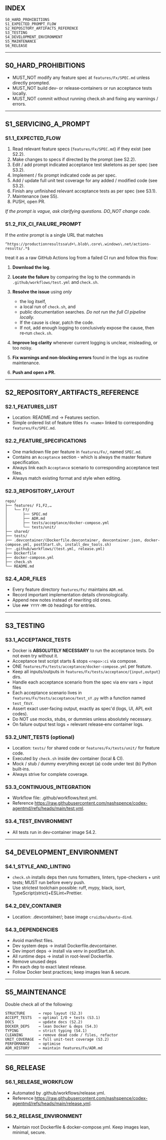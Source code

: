 ## INDEX

```
S0_HARD_PROHIBITIONS
S1_EXPECTED_PROMPT_FLOW
S2_REPOSITORY_ARTIFACTS_REFERENCE
S3_TESTING
S4_DEVELOPMENT_ENVIRONMENT
S5_MAINTENANCE
S6_RELEASE
```

---

## S0\_HARD\_PROHIBITIONS

* MUST\_NOT modify any feature spec at `features/Fx/SPEC.md` unless directly prompted.
* MUST\_NOT build dev‑ or release‑containers or run acceptance tests locally.
* MUST\_NOT commit without running check.sh and fixing any warnings / errors.

---

## S1\_SERVICING_A_PROMPT

### S1.1\_EXPECTED\_FLOW

1. Read relevant feature specs (`features/Fx/SPEC.md`) if they exist (see S2.2).
2. Make changes to specs if directed by the prompt (see S2.2).
3. Edit / add prompt indicated acceptance test skeletons as per spec (see S3.2).
4. Implement / fix prompt indicated code as per spec.
5. Add / update full unit test coverage for any added / modified code (see S3.2).
6. Finish any unfinished relevant acceptance tests as per spec (see S3.1).
7. Maintenance (see S5).
8. PUSH, open PR.

*If the prompt is vague, ask clarifying questions. DO\_NOT change code.*

### S1.2\_FIX\_CI\_FAILURE\_PROMPT

If the *entire* prompt is a single URL that matches

```
^https://productionresultssa\d+\.blob\.core\.windows\.net/actions-results/.*$
```

treat it as a raw GitHub Actions log from a failed CI run and follow this flow:

1. **Download the log**.
2. **Locate the failure** by comparing the log to the commands in `.github/workflows/test.yml` and `check.sh`.
3. **Resolve the issue** using *only*

   * the log itself,
   * a local run of `check.sh`, and
   * public documentation searches.
     *Do not run the full CI pipeline locally.*
   * If the cause is clear, patch the code.
   * If not, add enough logging to conclusively expose the cause, then re‑run `check.sh`.
4. **Improve log clarity** whenever current logging is unclear, misleading, or too noisy.
5. **Fix warnings and non‑blocking errors** found in the logs as routine maintenance.
6. **Push and open a PR.**


---

## S2\_REPOSITORY\_ARTIFACTS\_REFERENCE

### S2.1\_FEATURES\_LIST

* Location: README.md → Features section.
* Simple ordered list of feature titles `Fx <name>` linked to corresponding `features/Fx/SPEC.md`.

### S2.2\_FEATURE\_SPECIFICATIONS

* One markdown file per feature in `features/Fx/`, named `SPEC.md`.
* Contains an `Acceptance` section - which is always the master feature specification.
* Always link each `Acceptance` scenario to corresponding acceptance test files.
* Always match existing format and style when editing.

### S2.3\_REPOSITORY\_LAYOUT

```text
repo/
├── features/ F1,F2,…
│   └── F?/
│       ├── SPEC.md
│       ├── ADR.md
│       ├── tests/acceptance/docker-compose.yml
│       └── tests/unit/
├── shared/
├── tests/
├── .devcontainer/(Dockerfile.devcontainer, devcontainer.json, docker-compose.yml, postStart.sh, install_dev_tools.sh)
├── .github/workflows/(test.yml, release.yml)
├── Dockerfile
├── docker-compose.yml
├── check.sh
└── README.md
```

### S2.4_ADR_FILES

* Every feature directory `features/Fx/` maintains `ADR.md`.
* Record important implementation details chronologically.
* Append new notes instead of rewriting old ones.
* Use `### YYYY-MM-DD` headings for entries.

---

## S3\_TESTING

### S3.1\_ACCEPTANCE\_TESTS

* Docker is **ABSOLUTELY NECESSARY** to run the acceptance tests. Do not even try without it.
* Acceptance test script starts & stops `<repo>:ci` via compose.
* ONE `features/Fx/tests/acceptance/docker-compose.yml` per feature.
* Keep all inputs/outputs in `features/Fx/tests/acceptance/{input,output}` dirs.
* Handle each acceptance scenario from the spec via env vars + input files
* Each acceptance scenario lives in `features/Fx/tests/acceptance/test_sY.py` with a function named `test_fXsY`.
* Assert exact user‑facing output, exactly as spec'd (logs, UI, API, exit codes).
* Do NOT use mocks, stubs, or dummies unless absolutely necessary.
* On failure output test logs + relevant release‑env container logs.

### S3.2\_UNIT\_TESTS (optional)

* Location: `tests/` for shared code or `features/Fx/tests/unit/` for feature code.
* Executed by `check.sh` inside dev container (local & CI).
* Mock / stub / dummy everything except (a) code under test (b) Python built‑ins.
* Always strive for complete coverage.

### S3.3\_CONTINUOUS\_INTEGRATION

* Workflow file: .github/workflows/test.yml.
* Reference https://raw.githubusercontent.com/nashspence/codex-agentmd/refs/heads/main/test.yml.

### S3.4\_TEST\_ENVIRONMENT

* All tests run in dev‑container image S4.2.

---

## S4\_DEVELOPMENT\_ENVIRONMENT

### S4.1\_STYLE\_AND\_LINTING

* `check.sh` installs deps then runs formatters, linters, type-checkers + unit tests; MUST run before every push.
* Use strictest toolchain possible: ruff, mypy, black, isort, TypeScript(strict)+ESLint+Prettier.

### S4.2\_DEV\_CONTAINER

* Location: .devcontainer/; base image `cruizba/ubuntu-dind`.

### S4.3\_DEPENDENCIES

* Avoid manifest files.
* Dev system deps → install Dockerfile.devcontainer.
* Dev import deps → install via venv in postStart.sh.
* All runtime deps → install in root-level Dockerfile.
* Remove unused deps
* Pin each dep to exact latest release.
* Follow Docker best practices; keep images lean & secure.

---

## S5\_MAINTENANCE

Double check all of the following:

```
STRUCTURE      → repo layout (S2.3)
ACCEPT_TESTS   → optimal I/O + tests (S3.1)
DOCS           → update docs (S2.2)
DOCKER_DEPS    → lean Docker & deps (S4.3)
TYPING         → strict typing (S4.1)
CLEANING       → remove dead code / files, refactor
UNIT_COVERAGE  → full unit‑test coverage (S3.2)
PERFORMANCE    → optimise
ADR_HISTORY    → maintain features/Fx/ADR.md
```

---

## S6\_RELEASE

### S6.1\_RELEASE\_WORKFLOW

* Automated by .github/workflows/release.yml.
* Reference https://raw.githubusercontent.com/nashspence/codex-agentmd/refs/heads/main/release.yml.

### S6.2\_RELEASE\_ENVIRONMENT

* Maintain root Dockerfile & docker-compose.yml. Keep images lean, minimal, secure.
